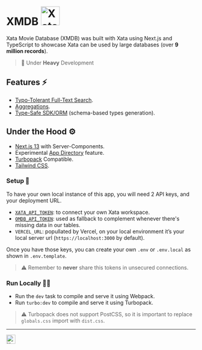 <h1> XMDB <img alt="Xatafly, the logo from Xata" src="/public/flap.gif" width="50" /></h1>

Xata Movie Database (XMDB) was built with Xata using Next.js and TypeScript to showcase Xata can be used by large databases (over **9 million records**).

> 🚧 Under **Heavy** Development

## Features ⚡️

- [Typo-Tolerant Full-Text Search](https://xata.io/docs/api-guide/search).
- [Aggregations](https://xata.io/docs/api-guide/aggregate).
- [Type-Safe SDK/ORM](https://github.com/xataio/client-ts/blob/main/packages/client/README.md) (schema-based types generation).

## Under the Hood ⚙️

- [Next.js 13](https://beta.nextjs.org/docs) with Server-Components.
- Experimental [App Directory](https://beta.nextjs.org/docs/app-directory-roadmap) feature.
- [Turbopack](https://turbo.build/pack) Compatible.
- [Tailwind CSS](https://tailwindcss.com/).

### Setup 🧱

To have your own local instance of this app, you will need 2 API keys, and your deployment URL.

- [`XATA_API_TOKEN`](https://xata.io/docs/concepts/api-keys): to connect your own Xata workspace.
- [`OMDB_API_TOKEN`](https://www.omdbapi.com/apikey.aspx): used as fallback to complement whenever there's missing data in our tables.
- `VERCEL_URL`: popullated by Vercel, on your local environment it’s your local server url (`https://localhost:3000` by default).

Once you have those keys, you can create your own `.env` or `.env.local` as shown in `.env.template`.

> ⚠️ Remember to **never** share this tokens in unsecured connections.

### Run Locally 🧑‍✈️

- Run the `dev` task to compile and serve it using Webpack.
- Run `turbo:dev` to compile and serve it using Turbopack.

> ⚠️ Turbopack does not support PostCSS, so it is important to replace `globals.css` import with `dist.css`.

---

<img alt="Xatafly, Xata's logo" src="https://raw.githubusercontent.com/xataio/vscode-extension/2e3d0b877cf6aff1e0fc717e05ada714465ca783/doc/xata-icon-128.png" width="24" />
